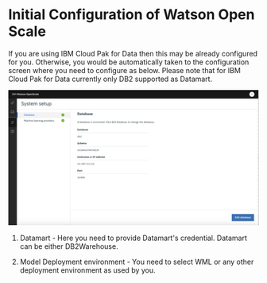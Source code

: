 # Initial Configuration of Watson Open Scale

If you are using IBM Cloud Pak for Data then this may be already configured for you. Otherwise, you would be automatically taken to the configuration screen where you need to configure as below. 
Please note that for IBM Cloud Pak for Data currently only DB2 supported as Datamart.

![](images/cp4dWoSConfig.png)

1. Datamart - Here you need to provide Datamart's credential. Datamart can be either DB2Warehouse.

2. Model Deployment environment - You need to select WML or any other deployment environment as used by you.
